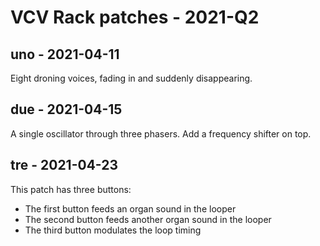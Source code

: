 # VCV Rack patches - 2021-Q2

## uno - 2021-04-11

Eight droning voices, fading in and suddenly disappearing.

## due - 2021-04-15

A single oscillator through three phasers. Add a frequency shifter on top.

## tre - 2021-04-23

This patch has three buttons:

- The first button feeds an organ sound in the looper
- The second button feeds another organ sound in the looper
- The third button modulates the loop timing
